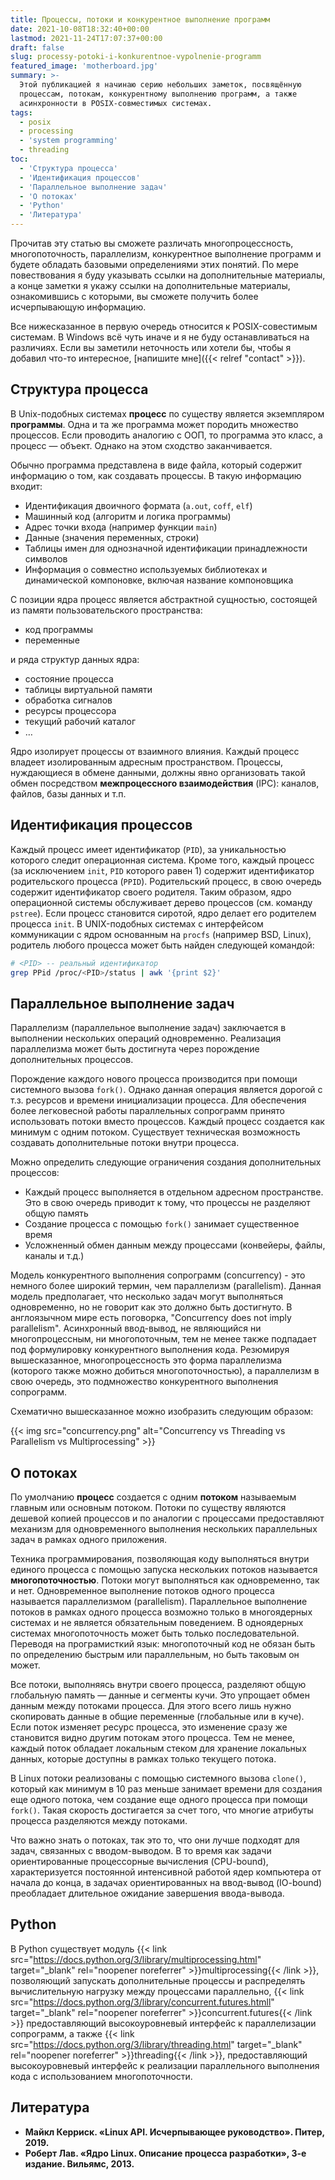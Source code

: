 ```yaml
---
title: Процессы, потоки и конкурентное выполнение программ
date: 2021-10-08T18:32:40+00:00
lastmod: 2021-11-24T17:07:37+00:00
draft: false
slug: processy-potoki-i-konkurentnoe-vypolnenie-programm
featured_image: 'motherboard.jpg'
summary: >-
  Этой публикацией я начинаю серию небольших заметок, посвящённую
  процессам, потокам, конкурентному выполнению программ, а также
  асинхронности в POSIX-совместимых системах.
tags:
  - posix
  - processing
  - 'system programming'
  - threading
toc:
  - 'Структура процесса'
  - 'Идентификация процессов'
  - 'Параллельное выполнение задач'
  - 'О потоках'
  - 'Python'
  - 'Литература'
---
```


Прочитав эту статью вы сможете различать многопроцессность, многопоточность, параллелизм, конкурентное выполнение программ и будете обладать базовыми определениями этих понятий. По мере повествования я буду указывать ссылки на дополнительные материалы, а конце заметки я укажу ссылки на дополнительные материалы, ознакомившись с которыми, вы сможете получить более исчерпывающую информацию.

Все нижесказанное в первую очередь относится к POSIX-совестимым системам. В Windows всё чуть иначе и я не буду останавливаться на различиях. Если вы заметили неточность или хотели бы, чтобы я добавил что-то интересное, [напишите мне]({{< relref "contact" >}}).

## Структура процесса

В Unix-подобных системах **процесс** по существу является экземпляром **программы**. Одна и та же программа может породить множество процессов. Если проводить аналогию с ООП, то программа это класс, а процесс — объект. Однако на этом сходство заканчивается.

Обычно программа представлена в виде файла, который содержит информацию о том, как создавать процессы. В такую информацию входит:

*   Идентификация двоичного формата (`a.out`, `coff`, `elf`)
*   Машинный код (алгоритм и логика программы)
*   Адрес точки входа (например функции `main`)
*   Данные (значения переменных, строки)
*   Таблицы имен для однозначной идентификации принадлежности символов
*   Информация о совместно используемых библиотеках и динамической компоновке, включая название компоновщика

С позиции ядра процесс является абстрактной сущностью, состоящей из памяти пользовательского пространства:

*   код программы
*   переменные

и ряда структур данных ядра:

*   состояние процесса
*   таблицы виртуальной памяти
*   обработка сигналов
*   ресурсы процессора
*   текущий рабочий каталог
*   …

Ядро изолирует процессы от взаимного влияния. Каждый процесс владеет изолированным адресным пространством. Процессы, нуждающиеся в обмене данными, должны явно организовать такой обмен посредством **межпроцессного взаимодействия** (IPC): каналов, файлов, базы данных и т.п.

## Идентификация процессов

Каждый процесс имеет идентификатор (`PID`), за уникальностью которого следит операционная система. Кроме того, каждый процесс (за исключением `init`, `PID` которого равен 1) содержит идентификатор родительского процесса (`PPID`). Родительский процесс, в свою очередь содержит идентификатор своего родителя. Таким образом, ядро операционной системы обслуживает дерево процессов (см. команду `pstree`). Если процесс становится сиротой, ядро делает его родителем процесса `init`. В UNIX-подобных системах с интерфейсом коммуникации с ядром основанным на `procfs` (например BSD, Linux), родитель любого процесса может быть найден следующей командой:

~~~ bash
# <PID> -- реальный идентификатор
grep PPid /proc/<PID>/status | awk '{print $2}'
~~~

## Параллельное выполнение задач

Параллелизм (параллельное выполнение задач) заключается в выполнении нескольких операций одновременно. Реализация параллелизма может быть достигнута через порождение дополнительных процессов.

Порождение каждого нового процесса производится при помощи системного вызова `fork()`. Однако данная операция является дорогой с т.з. ресурсов и времени инициализации процесса. Для обеспечения более легковесной работы параллельных сопрограмм принято использовать потоки вместо процессов. Каждый процесс создается как минимум с одним потоком. Существует техническая возможность создавать дополнительные потоки внутри процесса.

Можно определить следующие ограничения создания дополнительных процессов:

*   Каждый процесс выполняется в отдельном адресном пространстве. Это в свою очередь приводит к тому, что процессы не разделяют общую память
*   Создание процесса с помощью `fork()` занимает существенное время
*   Усложненный обмен данным между процессами (конвейеры, файлы, каналы и т.д.)

Модель конкурентного выполнения сопрограмм (сoncurrency) - это немного более широкий термин, чем параллелизм (parallelism). Данная модель предполагает, что несколько задач могут выполняться одновременно, но не говорит как это должно быть достигнуто. В англоязычном мире есть поговорка, "Concurrency does not imply parallelism". Асинхронный ввод-вывод, не являющийся ни многопроцессным, ни многопоточным, тем не менее также подпадает под формулировку конкурентного выполнения кода. Резюмируя вышесказанное, многопроцессность это форма параллелизма (которого также можно добиться многопоточностью), а параллелизм в свою очередь, это подмножество конкурентного выполнения сопрограмм.

Схематично вышесказанное можно изобразить следующим образом:

{{< img src="concurrency.png" alt="Concurrency vs Threading vs Parallelism vs Multiprocessing" >}}

## О потоках

По умолчанию **процесс** создается с одним **потоком** называемым главным или основным потоком. Потоки по существу являются дешевой копией процессов и по аналогии с процессами предоставляют механизм для одновременного выполнения нескольких параллельных задач в рамках одного приложения.

Техника программирования, позволяющая коду выполняться внутри единого процесса с помощью запуска нескольких потоков называется **многопоточностью**. Потоки могут выполняться как одновременно, так и нет. Одновременное выполнение потоков одного процесса называется параллелизмом (parallelism). Параллельное выполнение потоков в рамках одного процесса возможно только в многоядерных системах и не является обязательным поведением. В одноядерных системах многопоточность может быть только последовательной. Переводя на програмисткий язык: многопоточный код не обязан быть по определению быстрым или параллельным, но быть таковым он может.

Все потоки, выполняясь внутри своего процесса, разделяют общую глобальную память — данные и сегменты кучи. Это упрощает обмен данным между потоками процесса. Для этого всего лишь нужно скопировать данные в общие переменные (глобальные или в куче). Если поток изменяет ресурс процесса, это изменение сразу же становится видно другим потокам этого процесса. Тем не менее, каждый поток обладает локальным стеком для хранение локальных данных, которые доступны в рамках только текущего потока.

В Linux потоки реализованы с помощью системного вызова `clone()`, который как минимум в 10 раз меньше занимает времени для создания еще одного потока, чем создание еще одного процесса при помощи `fork()`. Такая скорость достигается за счет того, что многие атрибуты процесса разделяются между потоками.

Что важно знать о потоках, так это то, что они лучше подходят для задач, связанных с вводом-выводом. В то время как задачи ориентированные процессорные вычисления (CPU-bound), характеризуется постоянной интенсивной работой ядер компьютера от начала до конца, в задачах ориентированных на ввод-вывод (IO-bound) преобладает длительное ожидание завершения ввода-вывода.

## Python

В Python существует модуль {{< link src="https://docs.python.org/3/library/multiprocessing.html" target="_blank" rel="noopener noreferrer" >}}multiprocessing{{< /link >}}, позволяющий запускать дополнительные процессы и распределять вычислительную нагрузку между процессами параллельно, {{< link src="https://docs.python.org/3/library/concurrent.futures.htmll" target="_blank" rel="noopener noreferrer" >}}concurrent.futures{{< /link >}} предоставляющий высокоуровневый интерфейс к параллелизации сопрограмм, а также {{< link src="https://docs.python.org/3/library/threading.html" target="_blank" rel="noopener noreferrer" >}}threading{{< /link >}}, предоставляющий высокоуровневый интерфейс к реализации параллельного выполнения кода с использованием многопоточности.

## Литература

-   **Майкл Керриск. «Linux API. Исчерпывающее руководство». Питер, 2019.**
-   **Роберт Лав. «Ядро Linux. Описание процесса разработки», 3-е издание. Вильямс, 2013.**
